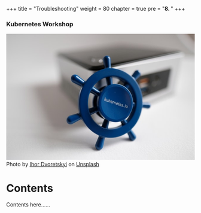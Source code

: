 +++
title = "Troubleshooting"
weight = 80
chapter = true
pre = "<b>8. </b>"
+++

### Kubernetes Workshop
![Kubernetes](images/ihor-dvoretskyi0-unsplash.jpg?classes=border)
Photo by <a href="https://unsplash.com/@ihor_dvoretskyi?utm_source=unsplash&utm_medium=referral&utm_content=creditCopyText">Ihor Dvoretskyi</a> on <a href="https://unsplash.com/collections/4540457/kubernetes?utm_source=unsplash&utm_medium=referral&utm_content=creditCopyText">Unsplash</a>
# Contents

Contents here......